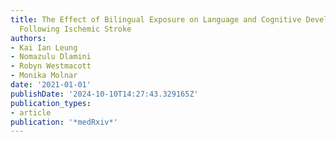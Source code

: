 ```yaml
---
title: The Effect of Bilingual Exposure on Language and Cognitive Development in Children
  Following Ischemic Stroke
authors:
- Kai Ian Leung
- Nomazulu Dlamini
- Robyn Westmacott
- Monika Molnar
date: '2021-01-01'
publishDate: '2024-10-10T14:27:43.329165Z'
publication_types:
- article
publication: '*medRxiv*'
---
```


